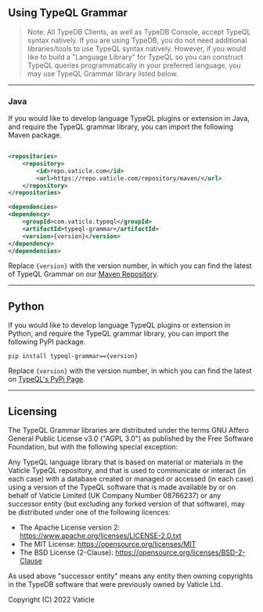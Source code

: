 ## Using TypeQL Grammar

> Note: All TypeDB Clients, as well as TypeDB Console, accept TypeQL syntax natively. If you are using TypeDB, you do not need additional libraries/tools to use TypeQL syntax natively.
> However, if you would like to build a "Language Library" for TypeQL so you can construct TypeQL queries programmatically in your preferred language, you may use TypeQL Grammar library listed below.

---

### Java

If you would like to develop language TypeQL plugins or extension in Java, and require the TypeQL grammar library, you can import the following Maven package.

```xml

<repositories>
    <repository>
        <id>repo.vaticle.com</id>
        <url>https://repo.vaticle.com/repository/maven/</url>
    </repository>
</repositories>

<dependencies>
<dependency>
    <groupId>com.vaticle.typeql</groupId>
    <artifactId>typeql-grammar</artifactId>
    <version>{version}</version>
</dependency>
</dependencies>
```

Replace `{version}` with the version number, in which you can find the latest of TypeQL Grammar on our [Maven Repository](https://repo.vaticle.com/#browse/browse:maven:com%2Fvaticle%2Ftypeql%2Ftypeql-grammar).

---

## Python

If you would like to develop language TypeQL plugins or extension in Python, and require the TypeQL grammar library, you can import the following PyPI package.

```
pip install typeql-grammar=={version}
```

Replace `{version}` with the version number, in which you can find the latest on [TypeQL's PyPi Page](https://pypi.org/project/typeql-grammar/).

---

## Licensing

The TypeQL Grammar libraries are distributed under the terms GNU Affero General Public License v3.0 ("AGPL 3.0") as published by the Free Software Foundation, but with the following special exception:

Any TypeQL language library that is based on material or materials in the Vaticle TypeQL repository, and that is used to communicate or interact (in each case) with a database created or managed or accessed (in each case) using a version of the TypeQL software that is made available by or on behalf of Vaticle Limited (UK Company Number 08766237) or any successor entity (but excluding any forked version of that software), may be distributed under one of the following licences:

- The Apache License version 2: https://www.apache.org/licenses/LICENSE-2.0.txt
- The MIT License: https://opensource.org/licenses/MIT
- The BSD License (2-Clause): https://opensource.org/licenses/BSD-2-Clause

As used above "successor entity" means any entity then owning copyrights in the TypeDB software that were previously owned by Vaticle Ltd.

Copyright (C) 2022 Vaticle
